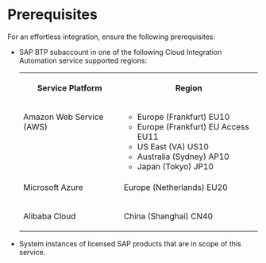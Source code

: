 <!-- loio2eae0b6a94134862a22cfb96f8c7b220 -->

# Prerequisites



For an effortless integration, ensure the following prerequisites:

-   SAP BTP subaccount in one of the following Cloud Integration Automation service supported regions:


    <table>
    <tr>
    <th valign="top">

    Service Platform
    
    </th>
    <th valign="top">

    Region
    
    </th>
    </tr>
    <tr>
    <td valign="top">
    
    Amazon Web Service \(AWS\)
    
    </td>
    <td valign="top">
    
    -   Europe \(Frankfurt\) EU10
    -   Europe \(Frankfurt\) EU Access EU11
    -   US East \(VA\) US10
    -   Australia \(Sydney\) AP10
    -   Japan \(Tokyo\) JP10


    
    </td>
    </tr>
    <tr>
    <td valign="top">
    
    Microsoft Azure
    
    </td>
    <td valign="top">
    
    Europe \(Netherlands\) EU20
    
    </td>
    </tr>
    <tr>
    <td valign="top">
    
    Alibaba Cloud
    
    </td>
    <td valign="top">
    
    China \(Shanghai\) CN40
    
    </td>
    </tr>
    </table>
    
-   System instances of licensed SAP products that are in scope of this service.

